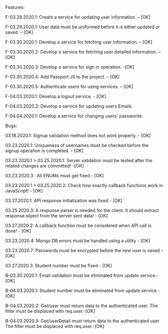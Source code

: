 Features: 

F-03.28.2020.1: Create a service for updating user information. – [OK]

F-03.29.2020.1: User data must be uniformed before it is either updated or saved. – [OK]

F-03.30.2020.1: Develop a service for fetching user information. – [OK]

F-03.30.2020.2: Develop a service for fetching user detailed information. – [OK]

F-03.30.2020.3: Develop a service for sign in operation. -[OK]

F-03.30.2020.4: Add Passport JS to the project. – [OK]

F-03.30.2020.5: Authenticate users for using services. – [OK]

F-04.03.2020.1: Develop a logout service. - [OK]

F-04.03.2020.2: Develop a service for updating users Emails. 

F-04.04.2020.1: Develop a service for changing users' passwords. 



Bugs: 

03.18.2020.1: Signup validation method does not work properly. -  [OK]

03.23.2020.1: Uniqueness of usernames must be checked before the signup operation is completed. - [OK]

03.23.2020.1 > 03.25.2020.1: Server validation must be tested after the related changes are committed! -[OK]

03.23.2020.3 : All ENUMs must get fixed - [OK]

03.23.2020.1 > 03.25.2020.2: Check how exactly callback functions work in JavaScript! - [OK]

03.27.2020.1: API response initialization was fixed - [OK]

03.25.2020.3: A response parser is needed for the client. It should extract response object from the server sent data! - [OK]

03.27.2020.2: A callback function must be considered when API call is done! - [OK]

03.23.2020.4: Mongo DB errors must be handled using a utility  - [OK]

03.23.2020.7: Passwords must be encrypted before the new user is saved - [OK]

03.27.2020.3: Student number must be fixed - [OK]

B-03.30.2020.1: Email validation must be eliminated from update service.-[OK]

B-04.03.2020.1: Student number must be eliminated from update service.-[OK]

B-04.03.2020.2: Get/user must return data to the authenticated user. The filter must be displaced with req.user.-[OK]

B-04.03.2020.3: Get/userDetail must return data to the authenticated user. The filter must be displaced with req.user.-[OK]


